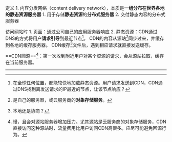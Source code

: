 定义
	1. 内容分发网络（content delivery network），本质是**一组分布在世界各地的静态资源服务器**
		1. 用于存储**静态资源**的**分布式服务器**
	2. 交付静态内容的分布式服务器

访问网站时
	1. 页面：通过公司自己的应用服务器响应
	2. 静态资源：CDN通过DNS的方式将用户**请求引导**到最近节点[^1]。
CDN的内容从源站[^2]同步过来，并缓存到各地的缓存服务器。
CDN缓存[^4]文件后，遇到相应请求就直接发送缓存。

==CDN回源==[^3]：第一次收到附近用户对某个资源的请求，会从源站拉取，缓存在当前服务器。

****
[^1]: 在全球任何位置，都能较快地加载静态资源。用户请求发送到CDN，CDN通过DNS找到离发送请求的IP最近的节点，让该节点响应？
[^2]: 是自己的服务器，或云服务商的**对象存储服务**。
[^3]: 慢，且会对源站服务器增加压力。尤其源站是云服务商的对象存储服务，CDN直接访问这种源站时，流量费用比用户访问CDN高很多。应尽可能避免回源行为。
[^4]: 本地还是协商？